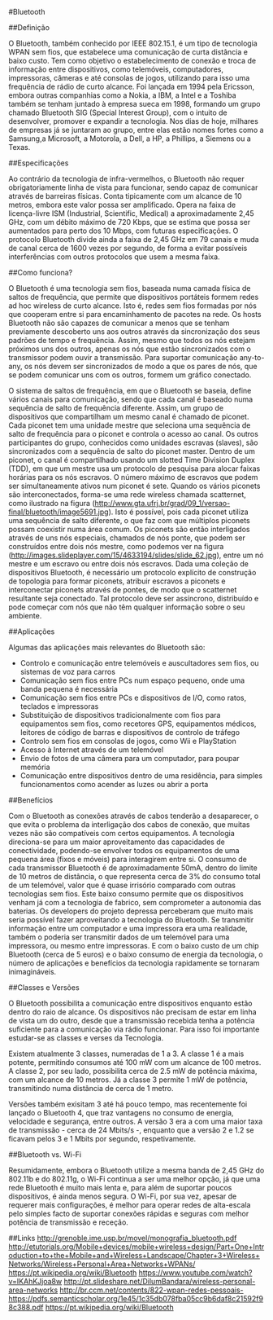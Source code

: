 #Bluetooth

##Definição

O Bluetooth, também conhecido por IEEE 802.15.1, é um tipo de tecnologia WPAN sem fios, que estabelece uma comunicação de curta distância e baixo custo. Tem como objetivo o estabelecimento de conexão e troca de informação entre dispositivos, como telemóveis, computadores, impressoras, câmeras e até consolas de jogos, utilizando para isso uma frequência de rádio de curto alcance. Foi lançada em 1994 pela Ericsson, embora outras companhias como a Nokia, a IBM, a Intel e a Toshiba também se tenham juntado à empresa sueca em 1998, formando um grupo chamado Bluetooth SIG (Special Interest Group), com o intuito de desenvolver, promover e expandir a tecnologia. Nos dias de hoje, milhares de empresas já se juntaram ao grupo, entre elas estão nomes fortes como a Samsung,a Microsoft, a Motorola, a Dell, a HP, a Phillips, a Siemens ou a Texas.

##Especificações

Ao contrário da tecnologia de infra-vermelhos, o Bluetooth não requer obrigatoriamente linha de vista para funcionar, sendo capaz de comunicar através de barreiras físicas. Conta tipicamente com um alcance de 10 metros, embora este valor possa ser amplificado. Opera na faixa de licença-livre ISM (Industrial, Scientific, Medical) a aproximadamente 2,45 GHz, com um débito máximo de 720 Kbps, que se estima que possa ser aumentados para perto dos 10 Mbps, com futuras especificações. O protocolo Bluetooth divide ainda a faixa de 2,45 GHz em 79 canais e muda de canal cerca de 1600 vezes por segundo, de forma a evitar possíveis interferências com outros protocolos que usem a mesma faixa.

##Como funciona?

O Bluetooth é uma tecnologia sem fios, baseada numa camada física de saltos de frequência, que permite que dispositivos portáteis formem redes ad hoc wireless de curto alcance. Isto é, redes sem fios formadas por nós que cooperam entre si para encaminhamento de pacotes na rede. Os hosts Bluetooth não são capazes de comunicar a menos que se tenham previamente descoberto uns aos outros através da sincronização dos seus padrões de tempo e frequência. Assim, mesmo que todos os nós estejam próximos uns dos outros, apenas os nós que estão sincronizados com o transmissor podem ouvir a transmissão. Para suportar comunicação any-to-any, os nós devem ser sincronizados de modo a que os pares de nós, que se podem comunicar uns com os outros, formem um gráfico conectado.

O sistema de saltos de frequência, em que o Bluetooth se baseia, define vários canais para comunicação, sendo que cada canal é baseado numa sequência de salto de frequência diferente. Assim, um grupo de dispositivos que compartilham um mesmo canal é chamado de piconet. Cada piconet tem uma unidade mestre que seleciona uma sequência de salto de frequência para o piconet e controla o acesso ao canal. Os outros participantes do grupo, conhecidos como unidades escravas (slaves), são sincronizados com a sequência de salto do piconet master. Dentro de um piconet, o canal é compartilhado usando um slotted Time Division Duplex (TDD), em que um mestre usa um protocolo de pesquisa para alocar faixas horárias para os nós escravos. O número máximo de escravos que podem ser simultaneamente ativos num piconet é sete. Quando os vários piconets são interconectados, forma-se uma rede wireless chamada scatternet, como ilustrado na figura (http://www.gta.ufrj.br/grad/09_1/versao-final/bluetooth/image5691.jpg). Isto é possível, pois cada piconet utiliza uma sequência de salto diferente, o que faz com que múltiplos piconets possam coexistir numa área comum. Os piconets são então interligados através de uns nós especiais, chamados de nós ponte, que podem ser construídos entre dois nós mestre, como podemos ver na figura (http://images.slideplayer.com/15/4633194/slides/slide_62.jpg), entre um nó mestre e um escravo ou entre dois nós escravos. Dada uma coleção de dispositivos Bluetooth, é necessário um protocolo explícito de construção de topologia para formar piconets, atribuir escravos a piconets e interconectar piconets através de pontes, de modo que o scatternet resultante seja conectado. Tal protocolo deve ser assíncrono, distribuído e pode começar com nós que não têm qualquer informação sobre o seu ambiente.

##Aplicações

Algumas das aplicações mais relevantes do Bluetooth são:

* Controlo e comunicação entre telemóveis e auscultadores sem fios, ou sistemas de voz para carros
* Comunicação sem fios entre PCs num espaço pequeno, onde uma banda pequena é necessária
* Comunicação sem fios entre PCs e dispositivos de I/O, como ratos, teclados e impressoras
* Substituição de dispositivos tradicionalmente com fios para equipamentos sem fios, como recetores GPS, equipamentos médicos, leitores de código de barras e dispositivos de controlo de tráfego
* Controlo sem fios em consolas de jogos, como Wii e PlayStation
* Acesso à Internet através de um telemóvel
* Envio de fotos de uma câmera para um computador, para poupar memória
* Comunicação entre dispositivos dentro de uma residência, para simples funcionamentos como acender as luzes ou abrir a porta

##Benefícios

Com o Bluetooth as conexões através de cabos tenderão a desaparecer, o que evita o problema da interligação dos cabos de conexão, que muitas vezes não são compatíveis com certos equipamentos. A tecnologia direciona-se para um maior aproveitamento das capacidades de conectividade, podendo-se envolver todos os equipamentos de uma pequena área (fixos e móveis) para interagirem entre si. O consumo de cada transmissor Bluetooth é de aproximadamente 50mA, dentro do limite de 10 metros de distância, o que representa cerca de 3% do consumo total de um telemóvel, valor que é quase irrisório comparado com outras tecnologias sem fios. Este baixo consumo permite que os dispositivos venham já com a tecnologia de fabrico, sem comprometer a autonomia das baterias. Os developers do projeto depressa perceberam que muito mais seria possível fazer aproveitando a tecnologia do Bluetooth. Se transmitir informação entre um computador e uma impressora era uma realidade, também o poderia ser transmitir dados de um telemóvel para uma impressora, ou mesmo entre impressoras. E com o baixo custo de um chip Bluetooth (cerca de 5 euros) e o baixo consumo de energia da tecnologia, o número de aplicações e benefícios da tecnologia rapidamente se tornaram inimagináveis.

##Classes e Versões

O Bluetooth possibilita a comunicação entre dispositivos enquanto estão dentro do raio de alcance. Os dispositivos não precisam de estar em linha de vista um do outro, desde que a transmissão recebida tenha a potência suficiente para a comunicação via rádio funcionar. Para isso foi importante estudar-se as classes e verses da Tecnologia.

Existem atualmente 3 classes, numeradas de 1 a 3. A classe 1 é a mais potente, permitindo consumos até 100 mW com um alcance de 100 metros. A classe 2, por seu lado, possibilita cerca de 2.5 mW de potência máxima, com um alcance de 10 metros. Já a classe 3 permite 1 mW de potência, transmitindo numa distância de cerca de 1 metro.

Versões também exisitam 3 até há pouco tempo, mas recentemente foi lançado o Bluetooth 4, que traz vantagens no consumo de energia, velocidade e segurança, entre outros. A versão 3 era a com uma maior taxa de transmissão - cerca de 24 Mbits/s -, enquanto que a versão 2 e 1.2 se ficavam pelos 3 e 1 Mbits por segundo, respetivamente.

##Bluetooth vs. Wi-Fi

Resumidamente, embora o Bluetooth utilize a mesma banda de 2,45 GHz do 802.11b e do 802.11g, o Wi-Fi continua a ser uma melhor opção, já que uma rede Bluetooth é muito mais lenta e, para além de suportar poucos dispositivos, é ainda menos segura. O Wi-Fi, por sua vez, apesar de requerer mais configurações, é melhor para operar redes de alta-escala pelo simples facto de suportar conexões rápidas e seguras com melhor potência de transmissão e receção.

##Links
http://grenoble.ime.usp.br/movel/monografia_bluetooth.pdf
http://etutorials.org/Mobile+devices/mobile+wireless+design/Part+One+Introduction+to+the+Mobile+and+Wireless+Landscape/Chapter+3+Wireless+Networks/Wireless+Personal+Area+Networks+WPANs/
https://pt.wikipedia.org/wiki/Bluetooth
https://www.youtube.com/watch?v=IKAhKJjoa8w
http://pt.slideshare.net/DilumBandara/wireless-personal-area-networks
http://br.ccm.net/contents/822-wpan-redes-pessoais-
https://pdfs.semanticscholar.org/1e45/1c35db078fba05cc9b6daf8c21592f98c388.pdf
https://pt.wikipedia.org/wiki/Bluetooth
